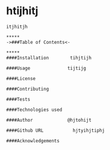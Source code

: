 # htijhitj 


    itjhitjh

    *****
    ->###Table of Contents<-

    *****
    ####Installation        tihjtijh

    ####Usage              tijtijg

    ####License

    ####Contributing

    ####Tests

    ####Technologies used

    ####Author             @hjtohijt

    ####Github URL           hjtyihjtiphj

    ####Acknowledgements

    